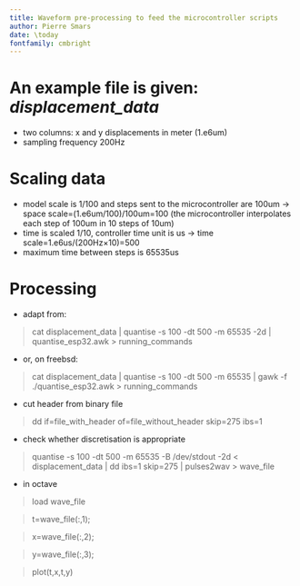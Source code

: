 ```yaml
---
title: Waveform pre-processing to feed the microcontroller scripts 
author: Pierre Smars
date: \today
fontfamily: cmbright
---
```


# An example file is given: *displacement_data*

- two columns: x and y displacements in meter (1.e6um)
- sampling frequency 200Hz

# Scaling data 

- model scale is 1/100 and steps sent to the microcontroller are 100um -> space scale=(1.e6um/100)/100um=100
(the microcontroller interpolates each step of 100um in 10 steps of 10um)
- time is scaled 1/10, controller time unit is us -> time scale=1.e6us/(200Hz×10)=500
- maximum time between steps is 65535us

# Processing 

- adapt from:

> cat displacement_data | quantise -s 100 -dt 500 -m 65535 -2d | quantise_esp32.awk > running_commands

- or, on freebsd:

> cat displacement_data | quantise -s 100 -dt 500 -m 65535 | gawk -f ./quantise_esp32.awk > running_commands

- cut header from binary file

> dd if=file_with_header of=file_without_header skip=275 ibs=1

- check whether discretisation is appropriate

> quantise -s 100 -dt 500 -m 65535 -B /dev/stdout -2d < displacement_data | dd ibs=1 skip=275 | pulses2wav > wave_file


- in octave
> load wave_file

> t=wave_file(:,1);

> x=wave_file(:,2);

> y=wave_file(:,3);

> plot(t,x,t,y)

